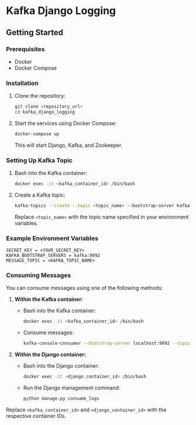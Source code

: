 
# Kafka Django Logging

## Getting Started

### Prerequisites

- Docker
- Docker Compose

### Installation

1. Clone the repository:
    ```sh
    git clone <repository_url>
    cd kafka_django_logging
    ```

2. Start the services using Docker Compose:
    ```sh
    docker-compose up
    ```

    This will start Django, Kafka, and Zookeeper.

### Setting Up Kafka Topic

1. Bash into the Kafka container:
    ```sh
    docker exec -it <kafka_container_id> /bin/bash
    ```

2. Create a Kafka topic:
    ```sh
    kafka-topics --create --topic <topic_name> --bootstrap-server kafka:9092 --partitions 1 --replication-factor 1
    ```

    Replace `<topic_name>` with the topic name specified in your environment variables.

### Example Environment Variables

```env
SECRET_KEY = <YOUR_SECRET_KEY>
KAFKA_BOOTSTRAP_SERVERS = kafka:9092
MESSAGE_TOPIC = <KAFKA_TOPIC_NAME>
```

### Consuming Messages

You can consume messages using one of the following methods:

1. **Within the Kafka container:**
    - Bash into the Kafka container:
        ```sh
        docker exec -it <kafka_container_id> /bin/bash
        ```
    - Consume messages:
        ```sh
        kafka-console-consumer --bootstrap-server localhost:9092 --topic <topic_name>
        ```

2. **Within the Django container:**
    - Bash into the Django container:
        ```sh
        docker exec -it <django_container_id> /bin/bash
        ```
    - Run the Django management command:
        ```sh
        python manage.py consume_logs
        ```

Replace `<kafka_container_id>` and `<django_container_id>` with the respective container IDs.